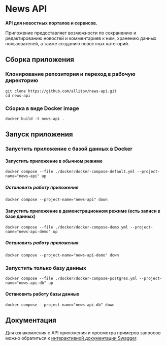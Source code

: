 # News API
**API для новостных порталов и сервисов.**

Приложение предоставляет возможности по сохранению и редактированию новостей и комментариев к ним, 
хранению данных пользователей, а также созданию новостных категорий.

## Сборка приложения
### Клонирование репозитория и переход в рабочую директорию
```shell
git clone https://github.com/allitov/news-api.git
cd news-api
```

### Сборка в виде Docker image
```shell
docker build -t news-api .
```

## Запуск приложения
### Запустить приложение с базой данных в Docker
#### Запустить приложение в обычном режиме
```shell
docker compose --file ./docker/docker-compose-default.yml --project-name="news-api" up
```

##### Остановить работу приложения
```shell
docker compose --project-name="news-api" down
```

#### Запустить приложение в демонстрационном режиме (есть записи в базе данных)
```shell
docker compose --file ./docker/docker-compose-demo.yml --project-name="news-api-demo" up
```

##### Остановить работу приложения
```shell
docker compose --project-name="news-api-demo" down
```

### Запустить только базу данных
```shell
docker compose --file ./docker/docker-compose-postgres.yml --project-name="news-api-db" up
```
#### Остановить работу базы данных
```shell
docker compose --project-name="news-api-db" down
```

## Документация
Для ознакомления с API приложения и просмотра примеров запросов можно обратиться к 
[интерактивной документации Swagger](http://localhost:8080/swagger-ui/index.html).